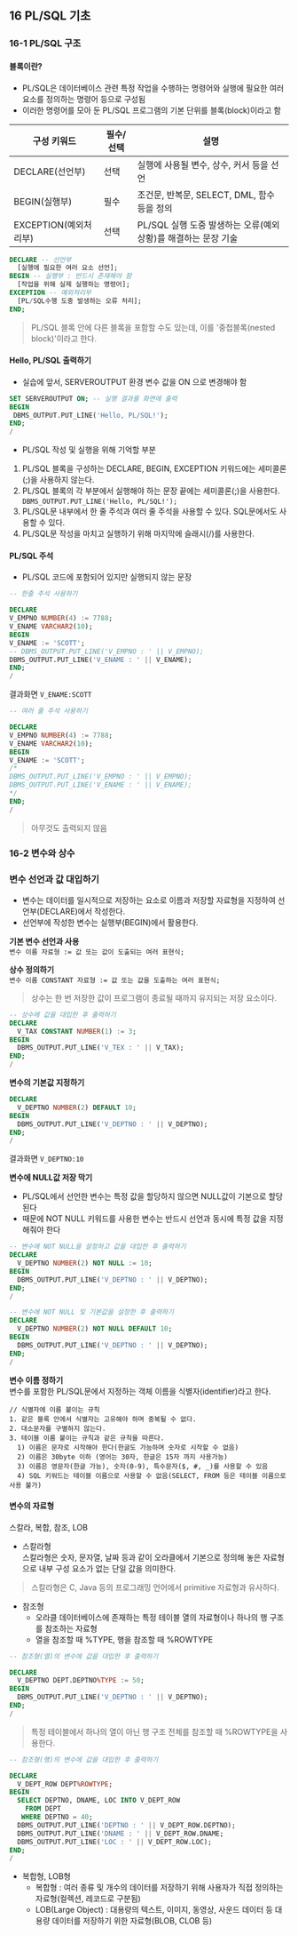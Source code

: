 ## 16 PL/SQL 기초

### 16-1 PL/SQL 구조

#### 블록이란?
- PL/SQL은 데이터베이스 관련 특정 작업을 수행하는 명령어와 실행에 필요한 여러 요소를 정의하는 명령어 등으로 구성됨     
- 이러한 명령어를 모아 둔 PL/SQL 프로그램의 기본 단위를 블록(block)이라고 함     

|구성 키워드|필수/선택|설명|
|----|----|----|
|DECLARE(선언부)|선택|실행에 사용될 변수, 상수, 커서 등을 선언|
|BEGIN(실행부)|필수|조건문, 반복문, SELECT, DML, 함수 등을 정의|
|EXCEPTION(예외처리부)|선택|PL/SQL 실행 도중 발생하는 오류(예외상황)를 해결하는 문장 기술|

```sql
DECLARE -- 선언부
  [실행에 필요한 여러 요소 선언];
BEGIN -- 실행부 : 반드시 존재해야 함
  [작업을 위해 실제 실행하는 명령어];
EXCEPTION -- 예외처리부
  [PL/SQL수행 도중 발생하는 오류 처리];
END;
```

> PL/SQL 블록 안에 다른 블록을 포함할 수도 있는데, 이를 '중첩블록(nested block)'이라고 한다.     

#### Hello, PL/SQL 출력하기
- 실습에 앞서, SERVEROUTPUT 환경 변수 값을 ON 으로 변경해야 함    

```sql
SET SERVEROUTPUT ON; -- 실행 결과를 화면에 출력
BEGIN
 DBMS_OUTPUT.PUT_LINE('Hello, PL/SQL!');
END;
/ 
```

- PL/SQL 작성 및 실행을 위해 기억할 부분     
1. PL/SQL 블록을 구성하는 DECLARE, BEGIN, EXCEPTION 키워드에는 세미콜론(;)을 사용하지 않는다.    
2. PL/SQL 블록의 각 부분에서 실행해야 하는 문장 끝에는 세미콜론(;)을 사용한다.      
`DBMS_OUTPUT.PUT_LINE('Hello, PL/SQL!');`
3. PL/SQL문 내부에서 한 줄 주석과 여러 줄 주석을 사용할 수 있다. SQL문에서도 사용할 수 있다.     
4. PL/SQL문 작성을 마치고 실행하기 위해 마지막에 슬래시(/)를 사용한다.     

#### PL/SQL 주석
- PL/SQL 코드에 포함되어 있지만 실행되지 않는 문장    
```sql
-- 한줄 주석 사용하기

DECLARE
V_EMPNO NUMBER(4) := 7788;
V_ENAME VARCHAR2(10);
BEGIN
V_ENAME := 'SCOTT';
-- DBMS_OUTPUT.PUT_LINE('V_EMPNO : ' || V_EMPNO); 
DBMS_OUTPUT.PUT_LINE('V_ENAME : ' || V_ENAME);
END;
/
```
결과화면 `V_ENAME:SCOTT`

```sql
-- 여러 줄 주석 사용하기

DECLARE
V_EMPNO NUMBER(4) := 7788;
V_ENAME VARCHAR2(10);
BEGIN
V_ENAME := 'SCOTT';
/*
DBMS_OUTPUT.PUT_LINE('V_EMPNO : ' || V_EMPNO); 
DBMS_OUTPUT.PUT_LINE('V_ENAME : ' || V_ENAME);
*/
END;
/
```
> 아무것도 출력되지 않음


### 16-2 변수와 상수

### 변수 선언과 값 대입하기
- 변수는 데이터를 일시적으로 저장하는 요소로 이름과 저장할 자료형을 지정하여 선언부(DECLARE)에서 작성한다.     
- 선언부에 작성한 변수는 실행부(BEGIN)에서 활용한다.      

**기본 변수 선언과 사용**      
`변수 이름 자료형 := 값 또는 값이 도출되는 여러 표현식;`     

**상수 정의하기**     
`변수 이름 CONSTANT 자료형 := 값 또는 값을 도출하는 여러 표현식;`         
> 상수는 한 번 저장한 값이 프로그램이 종료될 때까지 유지되는 저장 요소이다.      

```sql
-- 상수에 값을 대입한 후 출력하기 
DECLARE
  V_TAX CONSTANT NUMBER(1) := 3;
BEGIN
  DBMS_OUTPUT.PUT_LINE('V_TEX : ' || V_TAX);
END;
/
```

**변수의 기본값 지정하기** 

```sql
DECLARE
  V_DEPTNO NUMBER(2) DEFAULT 10;
BEGIN
  DBMS_OUTPUT.PUT_LINE('V_DEPTNO : ' || V_DEPTNO);
END;
/
```

결과화면 `V_DEPTNO:10`

**변수에 NULL값 저장 막기**     
- PL/SQL에서 선언한 변수는 특정 값을 할당하지 않으면 NULL값이 기본으로 할당된다    
- 때문에 NOT NULL 키워드를 사용한 변수는 반드시 선언과 동시에 특정 값을 지정해줘야 한다      

```sql
-- 변수에 NOT NULL을 설정하고 값을 대입한 후 출력하기 
DECLARE
  V_DEPTNO NUMBER(2) NOT NULL := 10;
BEGIN
  DBMS_OUTPUT.PUT_LINE('V_DEPTNO : ' || V_DEPTNO);
END;
/

-- 변수에 NOT NULL 및 기본값을 설정한 후 출력하기    
DECLARE
  V_DEPTNO NUMBER(2) NOT NULL DEFAULT 10;
BEGIN
  DBMS_OUTPUT.PUT_LINE('V_DEPTNO : ' || V_DEPTNO);
END;
/
```

**변수 이름 정하기**          
변수를 포함한 PL/SQL문에서 지정하는 객체 이름을 식별자(identifier)라고 한다.     
```
// 식별자에 이름 붙이는 규칙
1. 같은 블록 안에서 식별자는 고유해야 하며 중복될 수 없다.    
2. 대소문자를 구별하지 않는다.    
3. 테이블 이름 붙이는 규칙과 같은 규칙을 따른다. 
  1) 이름은 문자로 시작해야 한다(한글도 가능하며 숫자로 시작할 수 없음)
  2) 이름은 30byte 이하 (영어는 30자, 한글은 15자 까지 사용가능)
  3) 이름은 영문자(한글 가능), 숫자(0-9), 특수문자($, #, _)를 사용할 수 있음
  4) SQL 키워드는 테이블 이름으로 사용할 수 없음(SELECT, FROM 등은 테이블 이름으로 사용 불가)
```

#### 변수의 자료형
스칼라, 복합, 참조, LOB    
  
- 스칼라형     
스칼라형은 숫자, 문자열, 날짜 등과 같이 오라클에서 기본으로 정의해 놓은 자료형으로 내부 구성 요소가 없는 단일 값을 의미한다.        
> 스칼라형은 C, Java 등의 프로그래밍 언어에서 primitive 자료형과 유사하다.      

- 참조형     
  - 오라클 데이터베이스에 존재하는 특정 테이블 열의 자료형이나 하나의 행 구조를 참조하는 자료형     
  - 열을 참조할 때 %TYPE, 행을 참조할 때 %ROWTYPE      

```sql
-- 참조형(열)의 변수에 값을 대입한 후 출력하기 

DECLARE
  V_DEPTNO DEPT.DEPTNO%TYPE := 50;
BEGIN
  DBMS_OUTPUT.PUT_LINE('V_DEPTNO : ' || V_DEPTNO);
END;  
/
```

> 특정 테이블에서 하나의 열이 아닌 행 구조 전체를 참조할 때 %ROWTYPE을 사용한다.      

```sql
-- 참조형(행)의 변수에 값을 대입한 후 출력하기

DECLARE
  V_DEPT_ROW DEPT%ROWTYPE;
BEGIN
  SELECT DEPTNO, DNAME, LOC INTO V_DEPT_ROW
    FROM DEPT
   WHERE DEPTNO = 40;
  DBMS_OUTPUT.PUT_LINE('DEPTNO : ' || V_DEPT_ROW.DEPTNO);
  DBMS_OUTPUT.PUT_LINE('DNAME : ' || V_DEPT_ROW.DNAME;
  DBMS_OUTPUT.PUT_LINE('LOC : ' || V_DEPT_ROW.LOC);
END;
/
```

- 복합형, LOB형
   - 복합형 : 여러 종류 및 개수의 데이터를 저장하기 위해 사용자가 직접 정의하는 자료형(컬렉션, 레코드로 구분됨)      
   - LOB(Large Object) : 대용량의 텍스트, 이미지, 동영상, 사운드 데이터 등 대용량 데이터를 저장하기 위한 자료형(BLOB, CLOB 등)
